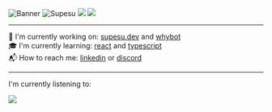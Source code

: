 ![Banner](https://i.imgur.com/gfYu9t1.jpg)
![Supesu](https://komarev.com/ghpvc/?username=supesu&color=lightgray&style=flat-square)
[<img src="https://img.shields.io/badge/linkedin-%230077B5.svg?&style=flat-square&logo=linkedin&logoColor=white" />](https://www.linkedin.com/in/kian-merchant-860a73206/)
<img src="https://img.shields.io/badge/Age-16-lightgray?style=flat-square" />

---
🔭 I'm currently working on: [supesu.dev](https://supesu.dev) and [whybot](https://github.com/supesu/whybot)
<br>
🎓 I'm currently learning: [react](https://github.com/facebook/react) and [typescript](https://www.typescriptlang.org/)
<br>
📬 How to reach me: [linkedin](https://www.linkedin.com/in/kian-merchant-860a73206/) or [discord](https://pastebin.com/iCcz1L4K)

-----

I'm currently listening to:

![](https://supesu-5sj5h6a7v-supesu.vercel.app/api/spotify-playing)
